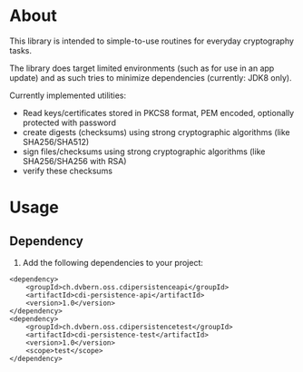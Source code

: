 # About
This library is intended to simple-to-use routines for everyday cryptography tasks.

The library does target limited environments (such as for use in an app update) and as such tries to
minimize dependencies (currently: JDK8 only).

Currently implemented utilities:
* Read keys/certificates stored in PKCS8 format, PEM encoded, optionally protected with password
* create digests (checksums) using strong cryptographic algorithms (like SHA256/SHA512)
* sign files/checksums using strong cryptographic algorithms (like SHA256/SHA256 with RSA)
* verify these checksums


# Usage

<What things you need to install and how to install them>

## Dependency

1. Add the following dependencies to your project:
```
<dependency>
	<groupId>ch.dvbern.oss.cdipersistenceapi</groupId>
	<artifactId>cdi-persistence-api</artifactId>
	<version>1.0</version>
</dependency>
<dependency>
	<groupId>ch.dvbern.oss.cdipersistencetest</groupId>
	<artifactId>cdi-persistence-test</artifactId>
	<version>1.0</version>
	<scope>test</scope>
</dependency>

